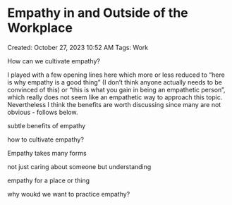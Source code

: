 # Empathy in and Outside of the Workplace

Created: October 27, 2023 10:52 AM
Tags: Work

<anecdote>

<importance of empathy>

How can we cultivate empathy?

I played with a few opening lines here which more or less reduced to “here is why empathy is a good thing” (I don’t think anyone actually needs to be convinced of this) or “this is what you gain in being an empathetic person”, which really does not seem like an empathetic way to approach this topic. Nevertheless I think the benefits are worth discussing since many are not obvious - follows below. 

subtle benefits of empathy

how to cultivate empathy?

Empathy takes many forms

not just caring about someone but understanding

empathy for a place or thing

why woukd we want to practice empathy?